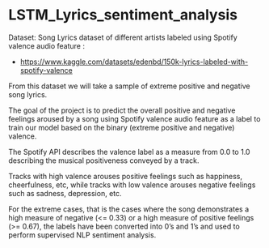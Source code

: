 # LSTM_Lyrics_sentiment_analysis

Dataset: Song Lyrics dataset of different artists labeled using Spotify valence audio feature :
- https://www.kaggle.com/datasets/edenbd/150k-lyrics-labeled-with-spotify-valence

From this dataset we will take a sample of extreme positive and negative song lyrics.

The goal of the project is to predict the overall positive and negative feelings aroused by a song using Spotify valence audio feature as a label to train our model based on the binary (extreme positive and negative) valence. 

The Spotify API describes the valence label as a measure from 0.0 to 1.0 describing the musical positiveness conveyed by a track. 

Tracks with high valence arouses positive feelings such as happiness, cheerfulness, etc, while tracks with low valence arouses negative feelings such as sadness, depression, etc.

For the extreme cases, that is the cases where the song demonstrates a high measure of negative (<= 0.33) or a high measure of positive feelings (>= 0.67), the labels have been converted into 0’s and 1’s and used to perform supervised NLP sentiment analysis.



